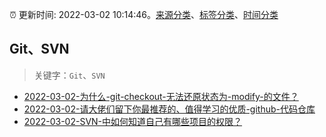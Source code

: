 :alarm_clock: 更新时间: 2022-03-02 10:14:46。[来源分类](../README.md)、[标签分类](../TAGS.md)、[时间分类](../TIMELINE.md)

## Git、SVN


> 关键字：`Git`、`SVN`



- [2022-03-02-为什么-git-checkout-无法还原状态为-modify-的文件？](https://www.v2ex.com/t/837503) 
- [2022-03-02-请大佬们留下你最推荐的、值得学习的优质-github-代码仓库](https://www.v2ex.com/t/837496) 
- [2022-03-02-SVN-中如何知道自己有哪些项目的权限？](https://www.v2ex.com/t/837485) 